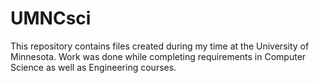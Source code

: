 # UMNCsci
This repository contains files created during my time at the University of Minnesota.
Work was done while completing requirements in Computer Science as well as Engineering courses.
